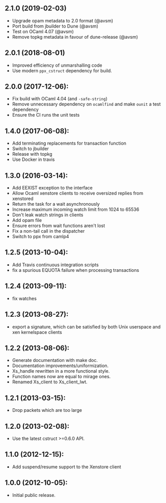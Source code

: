 ## 2.1.0 (2019-02-03)

* Upgrade opam metadata to 2.0 format (@avsm)
* Port build from jbuilder to Dune (@avsm)
* Test on OCaml 4.07 (@avsm)
* Remove topkg metadata in favour of dune-release (@avsm)

## 2.0.1 (2018-08-01)

* Improved efficiency of unmarshalling code
* Use modern `ppx_cstruct` dependency for build.

## 2.0.0 (2017-12-06):
* Fix build with OCaml 4.04 (and `-safe-string`)
* Remove unnecessary dependency on `ocamlfind` and make `ounit` a test
  dependency
* Ensure the CI runs the unit tests

## 1.4.0 (2017-06-08):
* Add terminating replacements for transaction function
* Switch to jbuilder
* Release with topkg
* Use Docker in travis

## 1.3.0 (2016-03-14):
* Add EEXIST exception to the interface
* Allow Ocaml xenstore clients to receive oversized replies from xenstored
* Return the task for a wait asynchronously
* Increase maximum incoming watch limit from 1024 to 65536
* Don't leak watch strings in clients
* Add opam file
* Ensure errors from wait functions aren't lost
* Fix a non-tail call in the dispatcher
* Switch to ppx from camlp4

## 1.2.5 (2013-10-04):
* Add Travis continuous integration scripts
* fix a spurious EQUOTA failure when processing transactions

## 1.2.4 (2013-09-11):
* fix watches

## 1.2.3 (2013-08-27):
* export a signature, which can be satisfied by both Unix userspace
  and xen kernelspace clients

## 1.2.2 (2013-08-06):
* Generate documentation with make doc.
* Documentation improvements/uniformization.
* Xs_handle rewritten in a more functional style.
* Function names now are equal to mirage ones.
* Renamed Xs_client to Xs_client_lwt.

## 1.2.1 (2013-03-15):
* Drop packets which are too large

## 1.2.0 (2013-02-08):
* Use the latest cstruct >=0.6.0 API.

## 1.1.0 (2012-12-15):
* Add suspend/resume support to the Xenstore client

## 1.0.0 (2012-10-05):
* Initial public release.
